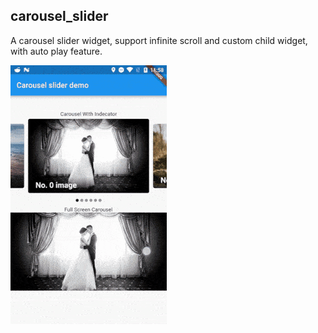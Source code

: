 ## carousel_slider

A carousel slider widget, support infinite scroll and custom child widget, with auto play feature.

![](images/carousel_slider1.gif)